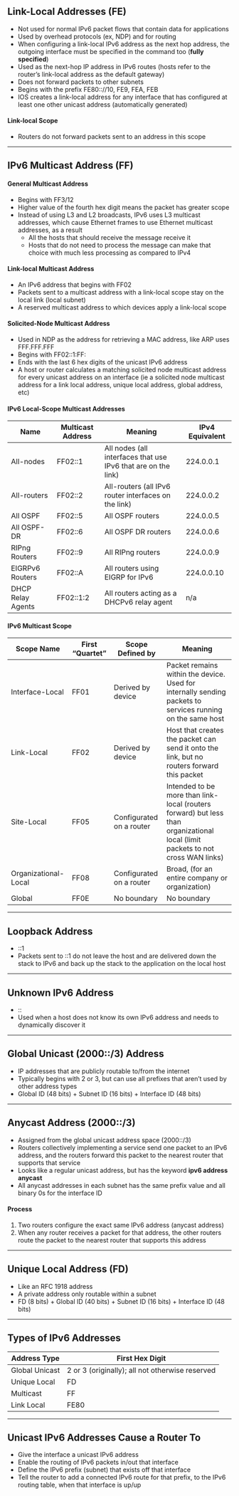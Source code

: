 ## Link-Local Addresses (FE)
- Not used for normal IPv6 packet flows that contain data for applications
- Used by overhead protocols (ex, NDP) and for routing
- When configuring a link-local IPv6 address as the next hop address, the outgoing interface must be specified in the command too (**fully specified**)
- Used as the next-hop IP address in IPv6 routes (hosts refer to the router’s link-local address as the default gateway)
- Does not forward packets to other subnets
- Begins with the prefix FE80:://10, FE9, FEA, FEB
- IOS creates a link-local address for any interface that has configured at least one other unicast address (automatically generated)
#### Link-local Scope
- Routers do not forward packets sent to an address in this scope
---
## IPv6 Multicast Address (FF)
#### General Multicast Address
- Begins with FF3/12
- Higher value of the fourth hex digit means the packet has greater scope
- Instead of using L3 and L2 broadcasts, IPv6 uses L3 multicast addresses, which cause Ethernet frames to use Ethernet multicast addresses, as a result
    - All the hosts that should receive the message receive it
    - Hosts that do not need to process the message can make that choice with much less processing as compared to IPv4
#### Link-local Multicast Address
- An IPv6 address that begins with FF02
- Packets sent to a multicast address with a link-local scope stay on the local link (local subnet)
- A reserved multicast address to which devices apply a link-local scope
#### Solicited-Node Multicast Address
- Used in NDP as the address for retrieving a MAC address, like ARP uses FFF.FFF.FFF
- Begins with FF02::1:FF:
- Ends with the last 6 hex digits of the unicast IPv6 address
- A host or router calculates a matching solicited node multicast address for every unicast address on an interface (ie a solicited node multicast address for a link local address, unique local address, global address, etc)
#### IPv6 Local-Scope Multicast Addresses
| Name              | Multicast Address | Meaning                                                       | IPv4 Equivalent |
| ----------------- | ----------------- | ------------------------------------------------------------- | --------------- |
| All-nodes         | FF02::1           | All nodes (all interfaces that use IPv6 that are on the link) | 224.0.0.1       |
| All-routers       | FF02::2           | All-routers (all IPv6 router interfaces on the link)          | 224.0.0.2       |
| All OSPF          | FF02::5           | All OSPF routers                                              | 224.0.0.5       |
| All OSPF-DR       | FF02::6           | All OSPF DR routers                                           | 224.0.0.6       |
| RIPng Routers     | FF02::9           | All RIPng routers                                             | 224.0.0.9       |
| EIGRPv6 Routers   | FF02::A           | All routers using EIGRP for IPv6                              | 224.0.0.10      |
| DHCP Relay Agents | FF02::1:2         | All routers acting as a DHCPv6 relay agent                    | n/a             

#### IPv6 Multicast Scope
| Scope Name           | First “Quartet” | Scope Defined by         | Meaning                                                                                                                         |
| -------------------- | --------------- | ------------------------ | ------------------------------------------------------------------------------------------------------------------------------- |
| Interface-Local      | FF01            | Derived by device        | Packet remains within the device. Used for internally sending packets to services running on the same host                      |
| Link-Local           | FF02            | Derived by device        | Host that creates the packet can send it onto the link, but no routers forward this packet                                      |
| Site-Local           | FF05            | Configurated on a router | Intended to be more than link-local (routers forward) but less than organizational local (limit packets to not cross WAN links) |
| Organizational-Local | FF08            | Configurated on a router | Broad, (for an entire company or organization)                                                                                  |
| Global               | FF0E            | No boundary              | No boundary                                                                                                                     |

---
## Loopback Address
- ::1
- Packets sent to ::1 do not leave the host and are delivered down the stack to IPv6 and back up the stack to the application on the local host

---
## Unknown IPv6 Address
- ::
- Used when a host does not know its own IPv6 address and needs to dynamically discover it
---
## Global Unicast (2000::/3) Address
- IP addresses that are publicly routable to/from the internet
- Typically begins with 2 or 3, but can use all prefixes that aren’t used by other address types
- Global ID (48 bits) + Subnet ID (16 bits) + Interface ID (48 bits)
---
## Anycast Address (2000::/3)
- Assigned from the global unicast address space (2000::/3)
- Routers collectively implementing a service send one packet to an IPv6 address, and the routers forward this packet to the nearest router that supports that service
- Looks like a regular unicast address, but has the keyword **ipv6 address anycast**
- All anycast addresses in each subnet has the same prefix value and all binary 0s for the interface ID
#### Process
1. Two routers configure the exact same IPv6 address (anycast address)
2. When any router receives a packet for that address, the other routers route the packet to the nearest router that supports this address
---
## Unique Local Address (FD)
- Like an RFC 1918 address
- A private address only routable within a subnet
- FD (8 bits) + Global ID (40 bits) + Subnet ID (16 bits) + Interface ID (48 bits)
---
## Types of IPv6 Addresses
| Address Type   | First Hex Digit                                 |
| -------------- | ----------------------------------------------- |
| Global Unicast | 2 or 3 (originally); all not otherwise reserved |
| Unique Local   | FD                                              |
| Multicast      | FF                                              |
| Link Local     | FE80                                            

---
## Unicast IPv6 Addresses Cause a Router To
- Give the interface a unicast IPv6 address
- Enable the routing of IPv6 packets in/out that interface
- Define the IPv6 prefix (subnet) that exists off that interface
- Tell the router to add a connected IPv6 route for that prefix, to the IPv6 routing table, when that interface is up/up